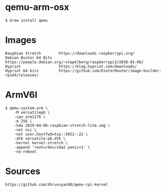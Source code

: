 # qemu-arm-osx

    $ brew install qemu

# Images

    Raspbian Stretch        https://downloads.raspberrypi.org/
    Debian Buster 64 Bits   https://people.debian.org/~stapelberg/raspberrypi3/2018-01-08/
    Hypriot                 https://blog.hypriot.com/downloads/
    Hypriot 64 bits         https://github.com/DieterReuter/image-builder-rpi64/releases/

# ArmV6l

    $ qemu-system-arm \
        -M versatilepb \
        -cpu arm1176 \
        -m 256 \
        -hda 2019-04-08-raspbian-stretch-lite.img \
        -net nic \
        -net user,hostfwd=tcp::5022-:22 \
        -dtb versatile-pb.dtb \
        -kernel kernel-stretch \
        -append 'root=/dev/sda2 panic=1' \
        -no-reboot

# Sources

    https://github.com/dhruvvyas90/qemu-rpi-kernel
    
